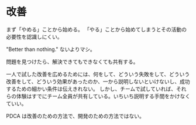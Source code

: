 # 改善

まず「やめる」ことから始める。
「やる」ことから始めてしまうとその活動の必要性を認識しにくい。

"Better than nothing."
ないよりマシ。

問題を見つけたら、解決できてもできなくても共有する。

一人で試した改善を広めるためには、何をして、どういう失敗をして、どういう改善をして、どういう効果があったのか、一から説明しないといけないし、成功するための細かい条件は伝えきれない。
しかし、チームで試していれば、それらの体験はすでにチーム全員が共有している。いちいち説明する手間をかけなくていい。

PDCA は改善のための方法で、開発のための方法ではない。
